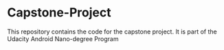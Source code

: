 # Capstone-Project
This repository contains the code for the capstone project. It is part of the Udacity Android Nano-degree Program
